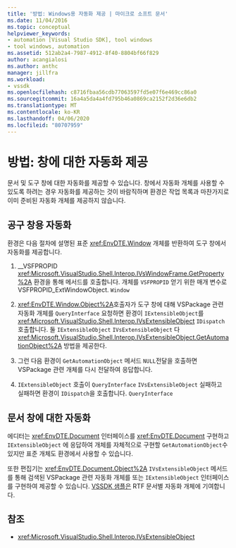 ```yaml
---
title: '방법: Windows용 자동화 제공 | 마이크로 소프트 문서'
ms.date: 11/04/2016
ms.topic: conceptual
helpviewer_keywords:
- automation [Visual Studio SDK], tool windows
- tool windows, automation
ms.assetid: 512ab2a4-7987-4912-8f40-8804bf66f829
author: acangialosi
ms.author: anthc
manager: jillfra
ms.workload:
- vssdk
ms.openlocfilehash: c8716fbaa56cdb77063597fd5e07f6e469cc86a0
ms.sourcegitcommit: 16a4a5da4a4fd795b46a0869ca2152f2d36e6db2
ms.translationtype: MT
ms.contentlocale: ko-KR
ms.lasthandoff: 04/06/2020
ms.locfileid: "80707959"
---
```

# <a name="how-to-provide-automation-for-windows"></a>방법: 창에 대한 자동화 제공

문서 및 도구 창에 대한 자동화를 제공할 수 있습니다. 창에서 자동화 개체를 사용할 수 있도록 하려는 경우 자동화를 제공하는 것이 바람직하며 환경은 작업 목록과 마찬가지로 이미 준비된 자동화 개체를 제공하지 않습니다.

## <a name="automation-for-tool-windows"></a>공구 창용 자동화

환경은 다음 절차에 설명된 표준 <xref:EnvDTE.Window> 개체를 반환하여 도구 창에서 자동화를 제공합니다.

1. __VSFPROPID <xref:Microsoft.VisualStudio.Shell.Interop.IVsWindowFrame.GetProperty%2A> 환경을 통해 메서드를 호출합니다. [ ](<xref:Microsoft.VisualStudio.Shell.Interop.__VSFPROPID.VSFPROPID_ExtWindowObject>)개체를 `VSFPROPID` 얻기 위한 매개 변수로 VSFPROPID_ExtWindowObject. `Window`

2. <xref:EnvDTE.Window.Object%2A>호출자가 도구 창에 대해 VSPackage 관련 자동화 개체를 `QueryInterface` 요청하면 환경이 `IExtensibleObject`를 <xref:Microsoft.VisualStudio.Shell.Interop.IVsExtensibleObject> `IDispatch` 호출합니다. 둘 `IExtensibleObject` `IVsExtensibleObject` 다 <xref:Microsoft.VisualStudio.Shell.Interop.IVsExtensibleObject.GetAutomationObject%2A> 방법을 제공한다.

3. 그런 다음 환경이 `GetAutomationObject` 메서드 `NULL`전달을 호출하면 VSPackage 관련 개체를 다시 전달하여 응답합니다.

4. `IExtensibleObject` 호출이 `QueryInterface` `IVsExtensibleObject` 실패하고 실패하면 환경이 `IDispatch`을 호출합니다. `QueryInterface`

## <a name="automation-for-document-windows"></a>문서 창에 대한 자동화

에디터는 <xref:EnvDTE.Document> 인터페이스를 <xref:EnvDTE.Document> 구현하고 `IExtensibleObject` 에 응답하여 개체를 자체적으로 구현할 `GetAutomationObject`수 있지만 표준 개체도 환경에서 사용할 수 있습니다.

또한 편집기는 <xref:EnvDTE.Document.Object%2A> `IVsExtensibleObject` 메서드를 통해 검색된 VSPackage 관련 자동화 개체를 또는 `IExtensibleObject` 인터페이스를 구현하여 제공할 수 있습니다. [VSSDK 샘플은](https://github.com/Microsoft/VSSDK-Extensibility-Samples) RTF 문서별 자동화 개체에 기여합니다.

## <a name="see-also"></a>참조

- <xref:Microsoft.VisualStudio.Shell.Interop.IVsExtensibleObject>
